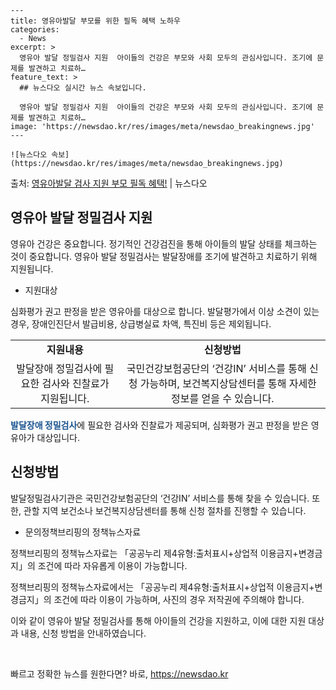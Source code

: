     ---
    title: 영유아발달 부모를 위한 필독 혜택 노하우
    categories:
      - News
    excerpt: >
      영유아 발달 정밀검사 지원  아이들의 건강은 부모와 사회 모두의 관심사입니다. 조기에 문제를 발견하고 치료하…
    feature_text: >
      ## 뉴스다오 실시간 뉴스 속보입니다.
    
      영유아 발달 정밀검사 지원  아이들의 건강은 부모와 사회 모두의 관심사입니다. 조기에 문제를 발견하고 치료하…
    image: 'https://newsdao.kr/res/images/meta/newsdao_breakingnews.jpg'
    ---
    
    ![뉴스다오 속보](https://newsdao.kr/res/images/meta/newsdao_breakingnews.jpg)

<p>출처: <a href="https://newsdao.kr/4565" rel="dofollow">영유아발달 검사 지원 부모 필독 혜택!</a> | 뉴스다오</p>

<h2 data-ke-size="size26">영유아 발달 정밀검사 지원</h2>

영유아 건강은 중요합니다. 정기적인 건강검진을 통해 아이들의 발달 상태를 체크하는 것이 중요합니다. 영유아 발달 정밀검사는 발달장애를 조기에 발견하고 치료하기 위해 지원됩니다.

<ul>
  <li>지원대상</li>
</ul>
<p data-ke-size="size16">심화평가 권고 판정을 받은 영유아를 대상으로 합니다. 발달평가에서 이상 소견이 있는 경우, 장애인진단서 발급비용, 상급병실료 차액, 특진비 등은 제외됩니다.</p>

<table>
  <tr>
    <td style="text-align: center; height: 17px;"><b>지원내용</b></td>
    <td style="text-align: center; height: 17px;"><b>신청방법</b></td>
  </tr>
  <tr>
    <td style="text-align: center; height: 17px;">발달장애 정밀검사에 필요한 검사와 진찰료가 지원됩니다.</td>
    <td style="text-align: center; height: 17px;">국민건강보험공단의 ‘건강IN’ 서비스를 통해 신청 가능하며, 보건복지상담센터를 통해 자세한 정보를 얻을 수 있습니다.</td>
  </tr>
</table>

<b><span style="color: #1a5490;">발달장애 정밀검사</span></b>에 필요한 검사와 진찰료가 제공되며, 심화평가 권고 판정을 받은 영유아가 대상입니다.

<h2 data-ke-size="size26">신청방법</h2>

<p data-ke-size="size16">발달정밀검사기관은 국민건강보험공단의 ‘건강IN’ 서비스를 통해 찾을 수 있습니다. 또한, 관할 지역 보건소나 보건복지상담센터를 통해 신청 절차를 진행할 수 있습니다.</p>

<ul>
  <li>문의정책브리핑의 정책뉴스자료</li>
</ul>
<p data-ke-size="size16">정책브리핑의 정책뉴스자료는 「공공누리 제4유형:출처표시+상업적 이용금지+변경금지」의 조건에 따라 자유롭게 이용이 가능합니다.</p>

정책브리핑의 정책뉴스자료에서는 「공공누리 제4유형:출처표시+상업적 이용금지+변경금지」의 조건에 따라 이용이 가능하며, 사진의 경우 저작권에 주의해야 합니다.

이와 같이 영유아 발달 정밀검사를 통해 아이들의 건강을 지원하고, 이에 대한 지원 대상과 내용, 신청 방법을 안내하였습니다.<p data-ke-size="size16">&nbsp;</p> 

빠르고 정확한 뉴스를 원한다면? 바로, <a href="https://newsdao.kr" rel="dofollow">https://newsdao.kr</a>


    
